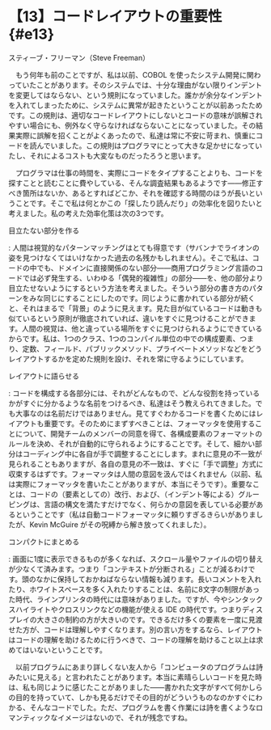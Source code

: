 # 【13】コードレイアウトの重要性{#e13}

<div class="author">スティーブ・フリーマン（Steve Freeman）</div>

　もう何年も前のことですが、私は以前、COBOL を使ったシステム開発に関わっていたことがあります。そのシステムでは、十分な理由がない限りインデントを変更してはならない、という規則になっていました。誰かが余分なインデントを入れてしまったために、システムに異常が起きたということが以前あったためです。この規則は、適切なコードレイアウトにしないとコードの意味が誤解されやすい場合にも、例外なく守らなければならないことになっていました。その結果実際に誤解を招くことがよくあったので、私達は常に不安に苛まれ、慎重にコードを読んでいました。この規則はプログラマにとって大きな足かせになっていたし、それによるコストも大変なものだったろうと思います。

　プログラマは仕事の時間を、実際にコードをタイプすることよりも、コードを探すことと読むことに費やしている、そんな調査結果もあるようです――修正すべき箇所はないか、あるとすればどこか、それを確認する時間のほうが長いということです。そこで私は何とかこの「探したり読んだり」の効率化を図りたいと考えました。私の考えた効率化策は次の3つです。

目立たない部分を作る

  : 人間は視覚的なパターンマッチングはとても得意です（サバンナでライオンの姿を見つけなくてはいけなかった過去の名残かもしれません）。そこで私は、コードの中でも、ドメインに直接関係のない部分――商用プログラミング言語のコードでは必ず発生する、いわゆる「偶発的複雑性」の部分――を、他の部分より目立たせないようにするという方法を考えました。そういう部分の書き方のパターンをみな同じにすることにしたのです。同じように書かれている部分が続くと、それはまるで「背景」のように見えます。見た目が似ているコードは動きも似ているという原則が徹底されていれば、違いをすぐに見つけることができます。人間の視覚は、他と違っている場所をすぐに見つけられるようにできているからです。私は、1つのクラス、1つのコンパイル単位の中での構成要素、つまり、定数、フィールド、パブリックメソッド、プライベートメソッドなどをどうレイアウトするかを定めた規則を設け、それを常に守るようにしています。

レイアウトに語らせる

  : コードを構成する各部分には、それがどんなもので、どんな役割を持っているかがすぐに分かるような名前をつけるべき、私達はそう教えられてきました。でも大事なのは名前だけではありません。見てすぐわかるコードを書くためにはレイアウトも重要です。そのためにまずすべきことは、フォーマッタを使用することについて、開発チームのメンバーの同意を得て、各構成要素のフォーマットのルールを決め、それが自動的に守られるようにすることです。そして、細かい部分はコーディング中に各自が手で調整することにします。まれに意見の不一致が見られることもありますが、各自の意見の不一致は、すぐに「手で調整」方式に収束するはずです。フォーマッタは人間の意図を汲んではくれません（以前、私は実際にフォーマッタを書いたことがありますが、本当にそうです）。重要なことは、コードの（要素としての）改行、および、（インデント等による）グルーピングは、言語の構文を満たすだけでなく、何らかの意図を表している必要があるということです（私は自動コードフォーマッタに頼りすぎるきらいがありましたが、Kevin McGuire がその呪縛から解き放ってくれました）。

コンパクトにまとめる

  : 画面に1度に表示できるものが多くなれば、スクロール量やファイルの切り替えが少なくて済みます。つまり「コンテキストが分断される」ことが減るわけです。頭のなかに保持しておかねばならない情報も減ります。長いコメントを入れたり、ホワイトスペースを多く入れたりすることは、名前に8文字の制限があった時代、ラインプリンタの時代には意味がありました。ですが、今やシンタックスハイライトやクロスリンクなどの機能が使える IDE の時代です。つまりディスプレイの大きさの制約の方が大きいのです。できるだけ多くの要素を一度に見渡せた方が、コードは理解しやすくなります。別の言い方をするなら、レイアウトはコードの理解を助けるために行うべきで、コードの理解を助けること以上は求めてはいないということです。

　以前プログラムにあまり詳しくない友人から「コンピュータのプログラムは詩みたいに見える」と言われたことがあります。本当に素晴らしいコードを見た時は、私も同じように感じたことがありました――書かれた文字がすべて何かしらの目的を持っていて、しかも見るだけでその目的がどういうものなのかすぐにわかる、そんなコードでした。ただ、プログラムを書く作業には詩を書くようなロマンティックなイメージはないので、それが残念ですね。
